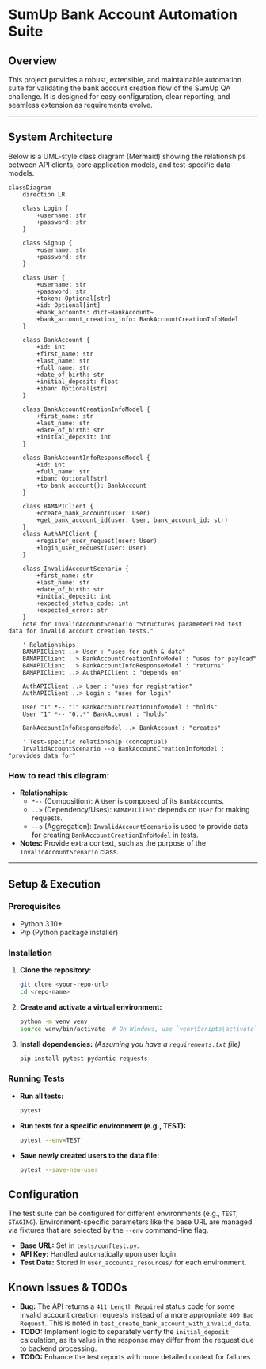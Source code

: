 # SumUp Bank Account Automation Suite

## Overview

This project provides a robust, extensible, and maintainable automation suite for validating the bank account creation flow of the SumUp QA challenge. It is designed for easy configuration, clear reporting, and seamless extension as requirements evolve.

---

## System Architecture

Below is a UML-style class diagram (Mermaid) showing the relationships between API clients, core application models, and test-specific data models.

```mermaid
classDiagram
    direction LR

    class Login {
        +username: str
        +password: str
    }

    class Signup {
        +username: str
        +password: str
    }

    class User {
        +username: str
        +password: str
        +token: Optional[str]
        +id: Optional[int]
        +bank_accounts: dict~BankAccount~
        +bank_account_creation_info: BankAccountCreationInfoModel
    }

    class BankAccount {
        +id: int
        +first_name: str
        +last_name: str
        +full_name: str
        +date_of_birth: str
        +initial_deposit: float
        +iban: Optional[str]
    }

    class BankAccountCreationInfoModel {
        +first_name: str
        +last_name: str
        +date_of_birth: str
        +initial_deposit: int
    }

    class BankAccountInfoResponseModel {
        +id: int
        +full_name: str
        +iban: Optional[str]
        +to_bank_account(): BankAccount
    }

    class BAMAPIClient {
        +create_bank_account(user: User)
        +get_bank_account_id(user: User, bank_account_id: str)
    }
    class AuthAPIClient {
        +register_user_request(user: User)
        +login_user_request(user: User)
    }

    class InvalidAccountScenario {
        +first_name: str
        +last_name: str
        +date_of_birth: str
        +initial_deposit: int
        +expected_status_code: int
        +expected_error: str
    }
    note for InvalidAccountScenario "Structures parameterized test data for invalid account creation tests."

    ' Relationships
    BAMAPIClient ..> User : "uses for auth & data"
    BAMAPIClient ..> BankAccountCreationInfoModel : "uses for payload"
    BAMAPIClient ..> BankAccountInfoResponseModel : "returns"
    BAMAPIClient ..> AuthAPIClient : "depends on"
    
    AuthAPIClient ..> User : "uses for registration"
    AuthAPIClient ..> Login : "uses for login"
    
    User "1" *-- "1" BankAccountCreationInfoModel : "holds"
    User "1" *-- "0..*" BankAccount : "holds"

    BankAccountInfoResponseModel ..> BankAccount : "creates"

    ' Test-specific relationship (conceptual)
    InvalidAccountScenario --o BankAccountCreationInfoModel : "provides data for"
```

### How to read this diagram:
-   **Relationships:**
    -   `*--` (Composition): A `User` is composed of its `BankAccount`s.
    -   `..>` (Dependency/Uses): `BAMAPIClient` depends on `User` for making requests.
    -   `--o` (Aggregation): `InvalidAccountScenario` is used to provide data for creating `BankAccountCreationInfoModel` in tests.
-   **Notes:** Provide extra context, such as the purpose of the `InvalidAccountScenario` class.

---

## Setup & Execution

### Prerequisites
- Python 3.10+
- Pip (Python package installer)

### Installation
1.  **Clone the repository:**
    ```bash
    git clone <your-repo-url>
    cd <repo-name>
    ```
2.  **Create and activate a virtual environment:**
    ```bash
    python -m venv venv
    source venv/bin/activate  # On Windows, use `venv\Scripts\activate`
    ```
3.  **Install dependencies:**
    *(Assuming you have a `requirements.txt` file)*
    ```bash
    pip install pytest pydantic requests
    ```

### Running Tests
-   **Run all tests:**
    ```bash
    pytest
    ```
-   **Run tests for a specific environment (e.g., TEST):**
    ```bash
    pytest --env=TEST
    ```
-   **Save newly created users to the data file:**
    ```bash
    pytest --save-new-user
    ```

## Configuration
The test suite can be configured for different environments (e.g., `TEST`, `STAGING`). Environment-specific parameters like the base URL are managed via fixtures that are selected by the `--env` command-line flag.

-   **Base URL:** Set in `tests/conftest.py`.
-   **API Key:** Handled automatically upon user login.
-   **Test Data:** Stored in `user_accounts_resources/` for each environment.

## Known Issues & TODOs
-   **Bug:** The API returns a `411 Length Required` status code for some invalid account creation requests instead of a more appropriate `400 Bad Request`. This is noted in `test_create_bank_account_with_invalid_data`.
-   **TODO:** Implement logic to separately verify the `initial_deposit` calculation, as its value in the response may differ from the request due to backend processing.
-   **TODO:** Enhance the test reports with more detailed context for failures.